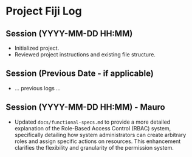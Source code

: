 # Project Fiji Log

## Session (YYYY-MM-DD HH:MM)
- Initialized project.
- Reviewed project instructions and existing file structure.

## Session (Previous Date - if applicable)
- ... previous logs ...

## Session (YYYY-MM-DD HH:MM) - Mauro
- Updated `docs/functional-specs.md` to provide a more detailed explanation of the Role-Based Access Control (RBAC) system, specifically detailing how system administrators can create arbitrary roles and assign specific actions on resources. This enhancement clarifies the flexibility and granularity of the permission system.
